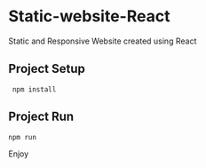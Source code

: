 # Static-website-React
Static and Responsive Website created using React


## Project Setup
```
 npm install  
```
## Project Run
```
npm run

```


Enjoy
